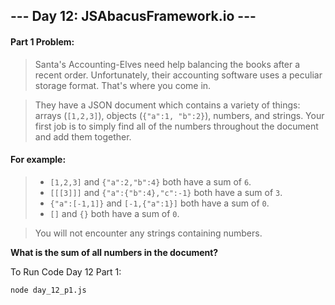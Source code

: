 ## --- Day 12: JSAbacusFramework.io ---

#### Part 1 Problem:

> Santa's Accounting-Elves need help balancing the books after a recent order. Unfortunately, their accounting software uses a peculiar storage format. That's where you come in.

> They have a JSON document which contains a variety of things: arrays (`[1,2,3]`), objects (`{"a":1, "b":2}`), numbers, and strings. Your first job is to simply find all of the numbers throughout the document and add them together.

#### For example:

> - `[1,2,3]` and `{"a":2,"b":4}` both have a sum of `6`.
> - `[[[3]]]` and `{"a":{"b":4},"c":-1}` both have a sum of `3`.
> - `{"a":[-1,1]}` and `[-1,{"a":1}]` both have a sum of `0`.
> - `[]` and `{}` both have a sum of `0`.

> You will not encounter any strings containing numbers.

**What is the sum of all numbers in the document?**

To Run Code Day 12 Part 1:
```
node day_12_p1.js
```
